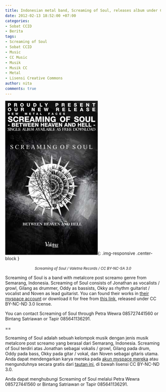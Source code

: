 ```yaml
---
title: Indonesian metal band, Screaming of Soul, releases album under CC BY-NC-ND
date: 2012-02-13 18:52:00 +07:00
categories:
- Sobat CCID
- Berita
tags:
- Screaming of Soul
- Sobat CCID
- Music
- CC Music
- Musik
- Musik CC
- Metal
- Lisensi Creative Commons
author: nita
comments: true
---
```


![demo-release-2011-flyer-web.jpg](/uploads/demo-release-2011-flyer-web.jpg){: .img-responsive .center-block }
<center><small><i>Screaming of Soul / Valetna Records / CC BY-NC-SA 3.0</i></small></center>

Screaming of Soul is a band with metalcore post screamo genre from Semarang, Indonesia. Screaming of Soul consists of Jonathan as vocalists / growl, Gilang as drummer, Oddy as bassists, Okky as rhythm guitarist / vocalist and Noven as lead guitarist. You can found their works in [their myspace account](http://www.myspace.com/screamingofsoul69) or download it for free from [this link](http://valetna.wordpress.com/releases/sofs/), released under CC BY-NC-ND 3.0 license.

You can contact Screaming of Soul through Petra Wewra 085727441560 or Bintang Satriawan or Tapir 085641136291.

==

Screaming of Soul adalah sebuah kelompok musik dengan jenis musik metalcore post screamo yang berasal dari Semarang, Indonesia. Screaming of Soul terdiri atas Jonathan sebagai vokalis / growl, Gilang pada drum, Oddy pada bass, Okky pada gitar / vokal, dan Noven sebagai gitaris utama. Anda dapat mendengarkan karya mereka pada [akun myspace mereka](http://www.myspace.com/screamingofsoul69) atau mengunduhnya secara gratis dari [tautan ini](http://valetna.wordpress.com/releases/sofs/), di bawah lisensi CC BY-NC-ND 3.0.

Anda dapat menghubungi Screaming of Soul melalui Petra Wewra 085727441560 or Bintang Satriawan or Tapir 085641136291.
